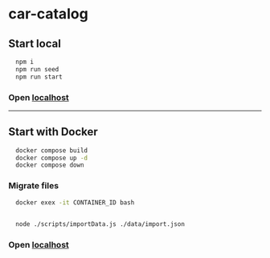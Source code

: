# car-catalog

## Start local
```bash
  npm i
  npm run seed
  npm run start
```

### Open [localhost](http://localhost:3000/)
---
## Start with Docker
```bash
  docker compose build
  docker compose up -d
  docker compose down
```
### Migrate files
```bash
  docker exex -it CONTAINER_ID bash
  
```

```bash
  node ./scripts/importData.js ./data/import.json
```
### Open [localhost](http://localhost/)